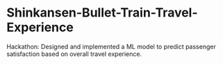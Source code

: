 # Shinkansen-Bullet-Train-Travel-Experience
Hackathon: Designed and implemented a ML model to predict passenger satisfaction based on overall travel experience.
